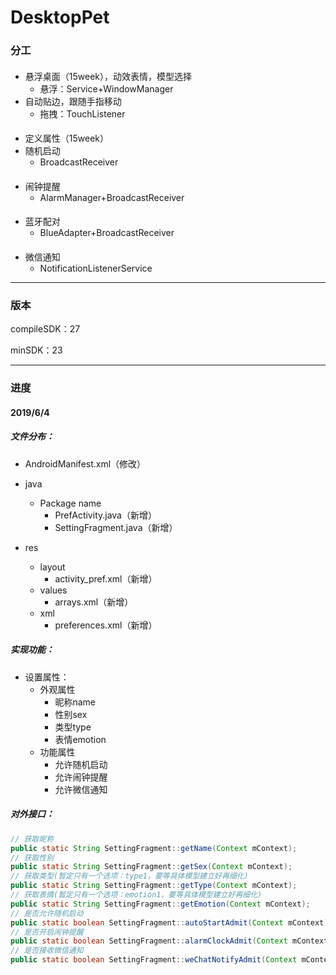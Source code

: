 # DesktopPet

### 分工

#### 

- 悬浮桌面（15week），动效表情，模型选择
  - 悬浮：Service+WindowManager
- 自动贴边，跟随手指移动
  - 拖拽：TouchListener

#### 

- 定义属性（15week）
- 随机启动
  - BroadcastReceiver

#### 

- 闹钟提醒
  - AlarmManager+BroadcastReceiver

#### 

- 蓝牙配对
  - BlueAdapter+BroadcastReceiver

#### 

- 微信通知
  - NotificationListenerService

<!--其余未注明时间的工作尽量在16week前完成-->



-------

### 版本

compileSDK：27

minSDK：23



------

### 进度

#### 2019/6/4 

##### 文件分布：

* AndroidManifest.xml（修改）

* java
  * Package name
    * PrefActivity.java（新增）
    * SettingFragment.java（新增）

* res
  * layout
    * activity_pref.xml（新增）
  * values
    * arrays.xml（新增）
  * xml
    * preferences.xml（新增）

##### 实现功能：

* 设置属性：
  * 外观属性
    - 昵称name
    - 性别sex
    - 类型type
    - 表情emotion
  * 功能属性
    - 允许随机启动
    - 允许闹钟提醒
    - 允许微信通知

##### 对外接口：

```Java
// 获取昵称
public static String SettingFragment::getName(Context mContext);
// 获取性别
public static String SettingFragment::getSex(Context mContext);
// 获取类型(暂定只有一个选项：type1，要等具体模型建立好再细化)
public static String SettingFragment::getType(Context mContext);
// 获取表情(暂定只有一个选项：emotion1，要等具体模型建立好再细化)
public static String SettingFragment::getEmotion(Context mContext);
// 是否允许随机启动
public static boolean SettingFragment::autoStartAdmit(Context mContext);
// 是否开启闹钟提醒
public static boolean SettingFragment::alarmClockAdmit(Context mContext);
// 是否接收微信通知    
public static boolean SettingFragment::weChatNotifyAdmit(Context mContext);
```

